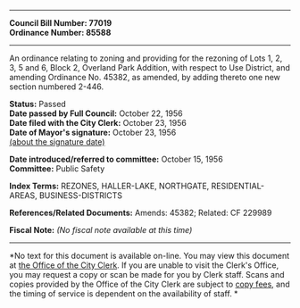* * * * *  
  
**Council Bill Number: [](#h0)[](#h2)77019**   
**Ordinance Number: 85588**  
  
* * * * *  
  
An ordinance relating to zoning and providing for the rezoning of Lots 1, 2, 3, 5 and 6, Block 2, Overland Park Addition, with respect to Use District, and amending Ordinance No. 45382, as amended, by adding thereto one new section numbered 2-446.  
  
**Status:** Passed   
**Date passed by Full Council:** October 22, 1956   
**Date filed with the City Clerk:** October 23, 1956   
**Date of Mayor's signature:** October 23, 1956   
[(about the signature date)](/~public/approvaldate.htm)   
  
  
**Date introduced/referred to committee:** October 15, 1956   
**Committee:** Public Safety   
  
**Index Terms:** REZONES, HALLER-LAKE, NORTHGATE, RESIDENTIAL-AREAS, BUSINESS-DISTRICTS  
  
**References/Related Documents:** Amends: 45382; Related: CF 229989  
  
**Fiscal Note:** *(No fiscal note available at this time)*  
  
* * * * *  
  
*No text for this document is available on-line. You may view this document at [the Office of the City Clerk](http://www.seattle.gov/leg/clerk/contactUs.htm). If you are unable to visit the Clerk's Office, you may request a copy or scan be made for you by Clerk staff. Scans and copies provided by the Office of the City Clerk are subject to [copy fees](http://clerk.seattle.gov/~public/clerkfees.htm), and the timing of service is dependent on the availability of staff. *  
  
  
